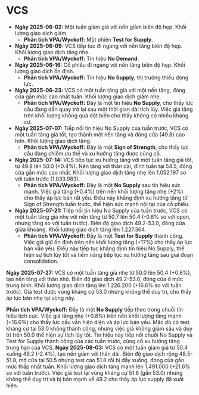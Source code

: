 # VCS

- **Ngày 2025-06-02:** Một tuần giảm giá với nến giảm biên độ hẹp. Khối lượng giao dịch giảm.
    - **Phân tích VPA/Wyckoff:** Một phiên **Test for Supply**.
- **Ngày 2025-06-09:** VCS tiếp tục đi ngang với nến tăng biên độ hẹp. Khối lượng giao dịch tăng nhẹ.
    - **Phân tích VPA/Wyckoff:** Tín hiệu **No Demand**.
- **Ngày 2025-06-16:** Cổ phiếu đi ngang với nến tăng biên độ hẹp. Khối lượng giao dịch ổn định.
    - **Phân tích VPA/Wyckoff:** Tín hiệu **No Supply**, thị trường thiếu động lực.
- **Ngày 2025-06-23:** VCS có một tuần tăng giá với một nến tăng, đóng cửa gần mức cao nhất tuần. Khối lượng giao dịch giảm nhẹ.
    - **Phân tích VPA/Wyckoff:** Đây là một tín hiệu **No Supply**, cho thấy lực cầu đang dần quay trở lại sau một thời gian dài tích lũy. Việc giá tăng trên khối lượng không quá đột biến cho thấy không có nhiều kháng cự.
- **Ngày 2025-07-07:** Tiếp nối tín hiệu No Supply của tuần trước, VCS có một tuần tăng giá tốt, tạo thành một nến tăng và đóng cửa (49.8) cao hơn. Khối lượng giao dịch tăng.
    - **Phân tích VPA/Wyckoff:** Đây là một **Sign of Strength**, cho thấy lực cầu đang chiếm ưu thế và xu hướng tăng được củng cố.
- **Ngày 2025-07-14:** VCS tiếp tục xu hướng tăng với một tuần tăng giá tốt, từ 49.8 lên 50.0 (+0.4%). Nến tăng với thân dài, đỉnh tuần tại 54.5, đóng cửa gần mức cao nhất. Khối lượng giao dịch tăng nhẹ lên 1.052.197 so với tuần trước (1.033.983).
    - **Phân tích VPA/Wyckoff:** Đây là một **No Supply** sau tín hiệu sức mạnh. Việc giá tăng (+0.4%) trên nền khối lượng tăng nhẹ (+2%) cho thấy áp lực bán rất yếu. Điều này khẳng định xu hướng tăng từ Sign of Strength tuần trước, thể hiện sức mạnh nội tại của cổ phiếu.
- **Ngày 2025-07-21:** Tiếp nối tín hiệu No Supply của tuần trước, VCS có một tuần tăng giá nhẹ với nến tăng từ 50.7 lên 50.4 (-0.6% so với open, nhưng tăng so với tuần trước). Biên độ giao dịch 49.2-53.0, đóng cửa giữa khoảng. Khối lượng giao dịch tăng lên 1.227.364.
    - **Phân tích VPA/Wyckoff:** Đây là một **Test for Supply** thành công. Việc giá giữ ổn định trên nền khối lượng tăng (+17%) cho thấy áp lực bán vẫn yếu. Điều này tiếp tục khẳng định tín hiệu No Supply, thể hiện sự tích lũy tốt và tiềm năng tiếp tục xu hướng tăng sau giai đoạn consolidation.


**Ngày 2025-07-27:** VCS có một tuần tăng giá nhẹ từ 50.0 lên 50.4 (+0.8%), tạo nến tăng với thân nhỏ. Biên độ giao dịch 49.2-53.0, đóng cửa ở mức trung bình. Khối lượng giao dịch tăng lên 1.226.200 (+16.6% so với tuần trước). Giá test được vùng kháng cự 53.0 nhưng không thể duy trì, cho thấy áp lực bán nhẹ tại vùng này.

**Phân tích VPA/Wyckoff:** Đây là một **No Supply** tiếp theo trong chuỗi tín hiệu tích cực. Việc giá tăng nhẹ (+0.8%) trên nền khối lượng tăng mạnh (+16.6%) cho thấy lực cầu vẫn hiện diện và áp lực bán yếu. Mặc dù có test kháng cự tại 53.0 không thành công, nhưng việc giá không giảm sâu và duy trì trên 50.0 thể hiện sự tích lũy tốt. Tín hiệu này tiếp nối chuỗi No Supply và Test for Supply thành công của các tuần trước, củng cố xu hướng tăng trung hạn của VCS.
**Ngày 2025-08-03:** VCS có một tuần giảm giá từ 50.4 xuống 49.2 (-2.4%), tạo nến giảm với thân dài. Biên độ giao dịch rộng 48.5-51.8, mở cửa tại 50.5 nhưng test cao 51.8 rồi bị đẩy xuống, đóng cửa gần mức thấp nhất tuần. Khối lượng giao dịch tăng mạnh lên 1.491.000 (+21.6% so với tuần trước). Việc giá test lại vùng kháng cự 51.8 (gần 53.0) nhưng không thể duy trì và bị bán mạnh về 49.2 cho thấy áp lực supply đã xuất hiện.
